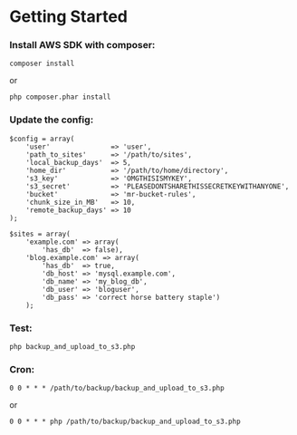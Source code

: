 # Getting Started

### Install AWS SDK with composer: 
```
composer install
```
or 
```
php composer.phar install
```

### Update the config:
```
$config = array(
	'user'               => 'user',
	'path_to_sites'      => '/path/to/sites',
	'local_backup_days'  => 5,
	'home_dir'           => '/path/to/home/directory',
	's3_key'             => 'OMGTHISISMYKEY',
	's3_secret'          => 'PLEASEDONTSHARETHISSECRETKEYWITHANYONE',
	'bucket'             => 'mr-bucket-rules',
	'chunk_size_in_MB'   => 10,
	'remote_backup_days' => 10
);

$sites = array(
	'example.com' => array(
		'has_db'  => false),
	'blog.example.com' => array(
		'has_db'  => true,
		'db_host' => 'mysql.example.com',
		'db_name' => 'my_blog_db',
		'db_user' => 'bloguser',
		'db_pass' => 'correct horse battery staple')
	);
```

### Test: 
```
php backup_and_upload_to_s3.php
```

### Cron:
```
0 0 * * * /path/to/backup/backup_and_upload_to_s3.php
```
or
```
0 0 * * * php /path/to/backup/backup_and_upload_to_s3.php
```